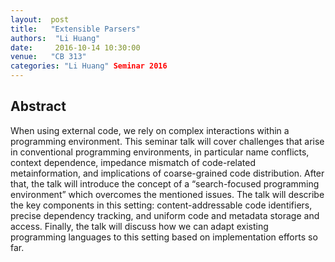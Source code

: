 ```yaml
--- 
layout:  post 
title:   "Extensible Parsers"
authors:  "Li Huang"
date:     2016-10-14 10:30:00
venue:   "CB 313"
categories: "Li Huang" Seminar 2016
--- 
```

## Abstract

When using external code, we rely on complex interactions within a
programming
environment. This seminar talk will cover challenges that arise in
conventional
programming environments, in particular name conflicts, context dependence,
impedance mismatch of code-related metainformation, and implications of
coarse-grained code distribution. After that, the talk will introduce the
concept of a “search-focused programming environment” which overcomes the
mentioned issues. The talk will describe the key components in this setting:
content-addressable code identifiers, precise dependency tracking, and
uniform
code and metadata storage and access. Finally, the talk will discuss how we
can
adapt existing programming languages to this setting based on implementation
efforts so far.


